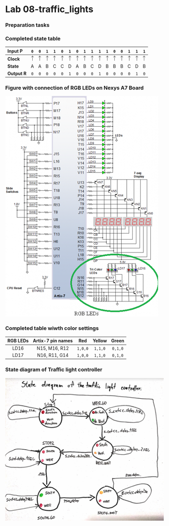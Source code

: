 # Lab 08-traffic_lights 

### Preparation tasks
### Completed state table


| **Input P** | `0` | `0` | `1` | `1` | `0` | `1` | `0` | `1` | `1` | `1` | `1` | `0` | `0` | `1` | `1` | `1` |
| :-- | :-: | :-: | :-: | :-: | :-: | :-: | :-: | :-: | :-: | :-: | :-: | :-: | :-: | :-: | :-: | :-: |
| **Clock** | ![rising](sipka.png) | ![rising](sipka.png) | ![rising](sipka.png) | ![rising](sipka.png) | ![rising](sipka.png) | ![rising](sipka.png) | ![rising](sipka.png) | ![rising](sipka.png) | ![rising](sipka.png) | ![rising](sipka.png) | ![rising](sipka.png) | ![rising](sipka.png) | ![rising](sipka.png) | ![rising](sipka.png) | ![rising](sipka.png) | ![rising](sipka.png) |
| **State** | A | A | B | C | C | D | A | B | C | D | B | B | B | C | D | B |
| **Output R** | `0` | `0` | `0` | `0` | `0` | `1` | `0` | `0` | `0` | `1` | `0` | `0` | `0` | `0` | `1` | `0` |

### Figure with connection of RGB LEDs on Nexys A7 Board
![LEDS](rgb.png)


### Completed table wiwth color settings 

| **RGB LEDs** | **Artix-7 pin names** | **Red** | **Yellow** | **Green** |
| :-:  |      :-:      |   :-:   |   :-:   |   :-:   |
| LD16 | N15, M16, R12 | `1,0,0` | `1,1,0` | `0,1,0` |
| LD17 | N16, R11, G14 | `1,0,0` | `1,1,0` | `0,1,0` |

### State diagram of Traffic light controller
![diagram](dgrm.png)
